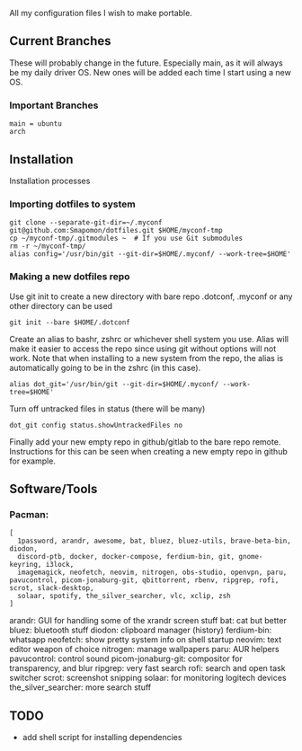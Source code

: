 All my configuration files I wish to make portable.

## Current Branches
These will probably change in the future.
Especially main, as it will always be my daily driver OS.
New ones will be added each time I start using a new OS.


### Important Branches
```
main = ubuntu
arch
```


## Installation
Installation processes
### Importing dotfiles to system
```console
git clone --separate-git-dir=~/.myconf git@github.com:Smapomon/dotfiles.git $HOME/myconf-tmp
cp ~/myconf-tmp/.gitmodules ~  # If you use Git submodules
rm -r ~/myconf-tmp/
alias config='/usr/bin/git --git-dir=$HOME/.myconf/ --work-tree=$HOME'
```

### Making a new dotfiles repo
Use git init to create a new directory with bare repo
.dotconf, .myconf or any other directory can be used
```console
git init --bare $HOME/.dotconf
```

Create an alias to bashr, zshrc or whichever shell system you use.
Alias will make it easier to access the repo since using git without options will not work.
Note that when installing to a new system from the repo, the alias is automatically going to be in the zshrc (in this case).
```
alias dot_git='/usr/bin/git --git-dir=$HOME/.myconf/ --work-tree=$HOME'
```

Turn off untracked files in status (there will be many)
```console
dot_git config status.showUntrackedFiles no
```

Finally add your new empty repo in github/gitlab to the bare repo remote.
Instructions for this can be seen when creating a new empty repo in github for example.


## Software/Tools
### Pacman:
```
[
  1password, arandr, awesome, bat, bluez, bluez-utils, brave-beta-bin, diodon,
  discord-ptb, docker, docker-compose, ferdium-bin, git, gnome-keyring, i3lock,
  imagemagick, neofetch, neovim, nitrogen, obs-studio, openvpn, paru, pavucontrol, picom-jonaburg-git, qbittorrent, rbenv, ripgrep, rofi, scrot, slack-desktop,
  solaar, spotify, the_silver_searcher, vlc, xclip, zsh
]
```

arandr:              GUI for handling some of the xrandr screen stuff
bat:                 cat but better
bluez:               bluetooth stuff
diodon:              clipboard manager (history)
ferdium-bin:         whatsapp
neofetch:            show pretty system info on shell startup
neovim:              text editor weapon of choice
nitrogen:            manage wallpapers
paru:                AUR helpers
pavucontrol:         control sound
picom-jonaburg-git:  compositor for transparency, and blur
ripgrep:             very fast search
rofi:                search and open task switcher
scrot:               screenshot snipping
solaar:              for monitoring logitech devices
the_silver_searcher: more search stuff


## TODO
- add shell script for installing dependencies
